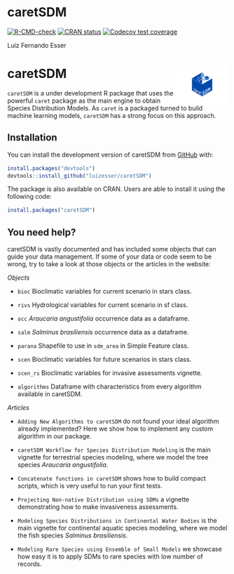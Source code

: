 # caretSDM

<!-- badges: start -->

[![R-CMD-check](https://github.com/luizesser/chooseGCM/actions/workflows/R-CMD-check.yaml/badge.svg)](https://github.com/luizesser/chooseGCM/actions/workflows/R-CMD-check.yaml)
[![CRAN status](https://www.r-pkg.org/badges/version/caretSDM)](https://CRAN.R-project.org/package=caretSDM)
[![Codecov test coverage](https://app.codecov.io/gh/luizesser/caretSDM/graph/badge.svg)](https://app.codecov.io/gh/luizesser/caretSDM)
<!-- badges: end -->

Luíz Fernando Esser

# caretSDM <a href="https://luizesser.github.io/caretSDM/"><img src="man/figures/logo.png" alt="caretSDM website" align="right" height="85"/></a>

`caretSDM` is a under development R package that uses the powerful `caret` package as the main engine to obtain Species Distribution Models. As `caret` is a packaged turned to build machine learning models, `caretSDM` has a strong focus on this approach.

## Installation

You can install the development version of caretSDM from [GitHub](https://github.com/luizesser/caretSDM) with:

``` r
install.packages("devtools")
devtools::install_github("luizesser/caretSDM")
```

The package is also available on CRAN. Users are able to install it using the following code:

``` r
install.packages("caretSDM")
```

## You need help?

caretSDM is vastly documented and has included some objects that can guide your data management. If some of your data or code seem to be wrong, try to take a look at those objects or the articles in the website:

*Objects*

-   `bioc` Bioclimatic variables for current scenario in stars class.

-   `rivs` Hydrological variables for current scenario in sf class.

-   `occ` *Araucaria angustifolia* occurrence data as a dataframe.

-   `salm` *Salminus brasiliensis* occurrence data as a dataframe.

-   `parana` Shapefile to use in `sdm_area` in Simple Feature class.

-   `scen` Bioclimatic variables for future scenarios in stars class.

-   `scen_rs` Bioclimatic variables for invasive assessments vignette.

-   `algorithms` Dataframe with characteristics from every algorithm available in caretSDM.

*Articles*

-   `Adding New Algorithms to caretSDM` do not found your ideal algorithm already implemented? Here we show how to implement any custom algorithm in our package.

-   `caretSDM Workflow for Species Distribution Modeling` is the main vignette for terrestrial species modeling, where we model the tree species *Araucaria angustifolia*.

-   `Concatenate functions in caretSDM` shows how to build compact scripts, which is very useful to run your first tests.

-   `Projecting Non-native Distribution using SDMs` a vignette demonstrating how to make invasiveness assessments.

-   `Modeling Species Distributions in Continental Water Bodies` is the main vignette for continental aquatic species modeling, where we model the fish species *Salminus brasiliensis*.

-   `Modeling Rare Species using Ensemble of Small Models` we showcase how easy it is to apply SDMs to rare species with low number of records.

